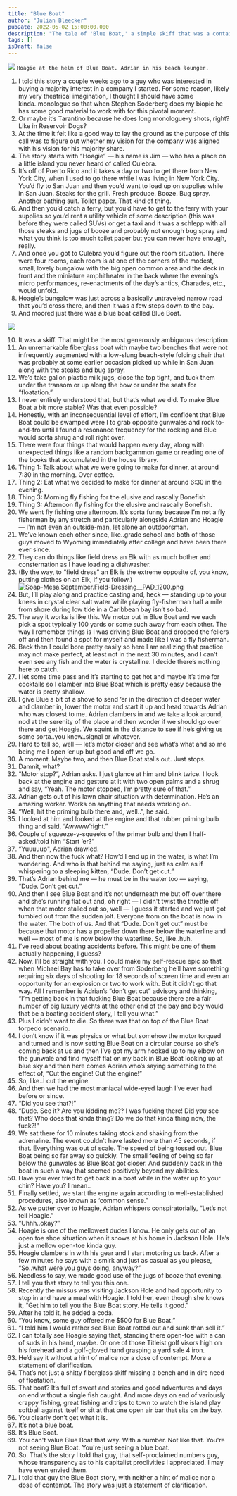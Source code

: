 ```yaml
---
title: "Blue Boat"
author: "Julian Bleecker"
pubDate: 2022-05-02 15:00:00.000
description: "The tale of 'Blue Boat,' a simple skiff that was a container of of adventures and memories, helped me think about the notion of value that has nothing to do with numbers."
tags: []
isDraft: false
---
```


![](https://buttondown-attachments.s3.amazonaws.com/images/5dfee867-17a7-4c7d-ae37-81de6d6268d1.png) 
`Hoagie at the helm of Blue Boat. Adrian in his beach lounger.`

1. I told this story a couple weeks ago to a guy who was interested in buying a majority interest in a company I started. For some reason, likely my very theatrical imagination, I thought I should have some kinda..monologue so that when Stephen Soderberg does my biopic he has some good material to work with for this pivotal moment. 
2. Or maybe it’s Tarantino because he does long monologue-y shots, right? Like in Reservoir Dogs?
3. At the time it felt like a good way to lay the ground as the purpose of this call was to figure out whether my vision for the company was aligned with his vision for his majority share.
4. The story starts with “Hoagie” — his name is Jim — who has a place on a little island you never heard of called Culebra.
5. It’s off of Puerto Rico and it takes a day or two to get there from New York City, when I used to go there while I was living in New York City. You’d fly to San Juan and then you’d want to load up on supplies while in San Juan. Steaks for the grill. Fresh produce. Booze. Bug spray. Another bathing suit. Toilet paper. That kind of thing.
6. And then you’d catch a ferry, but you’d have to get to the ferry with your supplies so you’d rent a utility vehicle of some description (this was before they were called SUVs) or get a taxi and it was a schlepp with all those steaks and jugs of booze and probably not enough bug spray and what you think is too much toilet paper but you can never have enough, really.
7. And once you got to Culebra you’d figure out the room situation. There were four rooms, each room is at one of the corners of the modest, small, lovely bungalow with the big open common area and the deck in front and the miniature amphitheater in the back where the evening’s micro performances, re-enactments of the day’s antics, Charades, etc., would unfold.
8. Hoagie’s bungalow was just across a basically untraveled narrow road that you’d cross there, and then it was a few steps down to the bay.
9. And moored just there was a blue boat called Blue Boat.

![](https://buttondown-attachments.s3.amazonaws.com/images/2096e49c-d2ab-4e93-a01c-df09bf2e6d5b.JPG)  
    
10. It was a skiff. That might be the most generously ambiguous description.
11. An unremarkable fiberglass boat with maybe two benches that were not infrequently augmented with a low-slung beach-style folding chair that was probably at some earlier occasion picked up while in San Juan along with the steaks and bug spray.
12. We’d take gallon plastic milk jugs, close the top tight, and tuck them under the transom or up along the bow or under the seats for “floatation.” 
13. I never entirely understood that, but that’s what we did. To make Blue Boat a bit more stable? Was that even possible?
14. Honestly, with an inconsequential level of effort, I’m confident that Blue Boat could be swamped were I to grab opposite gunwales and rock to-and-fro until I found a resonance frequency for the rocking and Blue would sorta shrug and roll right over.
15. There were four things that would happen every day, along with unexpected things like a random backgammon game or reading one of the books that accumulated in the house library.
16. Thing 1: Talk about what we were going to make for dinner, at around 7:30 in the morning. Over coffee.
17. Thing 2: Eat what we decided to make for dinner at around 6:30 in the evening.
18. Thing 3: Morning fly fishing for the elusive and rascally Bonefish
19. Thing 3: Afternoon fly fishing for the elusive and rascally Bonefish.
20. We went fly fishing one afternoon. It’s sorta funny because I’m not a fly fisherman by any stretch and particularly alongside Adrian and Hoagie — I'm not even an outside-man, let alone an outdoorsman.
21. We’ve known each other since, like..grade school and both of those guys moved to Wyoming immediately after college and have been there ever since.
22. They can do things like field dress an Elk with as much bother and consternation as I have loading a dishwasher.
23. (By the way, to “field dress” an Elk is the extreme opposite of, you know, putting clothes on an Elk, if you follow.)
 ![Soap-Mesa.September.Field-Dressing__PAD_1200.png](https://buttondown-attachments.s3.amazonaws.com/images/af31cdf4-b845-45ba-8379-b86106708df8.png)  
24. But, I’ll play along and practice casting and, heck — standing up to your knees in crystal clear salt water while playing fly-fisherman half a mile from shore during low tide in a Caribbean bay isn’t so bad. 
25. The way it works is like this. We motor out in Blue Boat and we each pick a spot typically 100 yards or some such away from each other. The way I remember things is I was driving Blue Boat and dropped the fellers off and then found a spot for myself and made like I was a fly fisherman.
26. Back then I could bore pretty easily so here I am realizing that practice may not make perfect, at least not in the next 30 minutes, and I can’t even see any fish and the water is crystalline. I decide there’s nothing here to catch.
27. I let some time pass and it’s starting to get hot and maybe it’s time for cocktails so I clamber into Blue Boat which is pretty easy because the water is pretty shallow.
28. I give Blue a bit of a shove to send ‘er in the direction of deeper water and clamber in, lower the motor and start it up and head towards Adrian who was closest to me. Adrian clambers in and we take a look around, nod at the serenity of the place and then wonder if we should go over there and get Hoagie. We squint in the distance to see if he’s giving us some sorta..you know..signal or whatever.
29. Hard to tell so, well — let’s motor closer and see what’s what and so me being me I open ‘er up but good and off we go.
30. A moment. Maybe two, and then Blue Boat stalls out. Just stops. 
31. Damnit, what? 
32. “Motor stop?”, Adrian asks. I just glance at him and blink twice. I look back at the engine and gesture at it with two open palms and a shrug and say, “Yeah. The motor stopped, I’m pretty sure of that.”
33. Adrian gets out of his lawn chair situation with determination. He’s an amazing worker. Works on anything that needs working on.
34. “Well, hit the priming bulb there and, well..”, he said.
35. I looked at him and looked at the engine and that rubber priming bulb thing and said, “Awwww’right.” 
36. Couple of squeeze-y-squeeks of the primer bulb and then I half-asked/told him “Start ‘er?”
37. “Yuuuuup", Adrian drawled.
38. And then now the fuck what? How’d I end up in the water, is what I’m wondering. And who is that behind me saying, just as calm as if whispering to a sleeping kitten, “Dude. Don’t get cut.”
39. That’s Adrian behind me — he must be in the water too — saying, “Dude. Don’t get cut.”
40. And then I see Blue Boat and it’s not underneath me but off over there and she’s running flat out and, oh right — I didn't twist the throttle off when that motor stalled out so, well — I guess it started and we just got tumbled out from the sudden jolt. Everyone from on the boat is now in the water. The both of us. And that “Dude. Don’t get cut” must be because that motor has a propeller down there below the waterline and well — most of me is now below the waterline. So, like..huh.
41. I’ve read about boating accidents before. This might be one of them actually happening, I guess?
42. Now, I’ll be straight with you. I could make my self-rescue epic so that when Michael Bay has to take over from Soderberg he’ll have something requiring six days of shooting for 18 seconds of screen time and even an opportunity for an explosion or two to work with. But it didn’t go that way. All I remember is Adrian’s “don’t get cut” advisory and thinking, “I’m getting back in that fucking Blue Boat because there are a fair number of big luxury yachts at the other end of the bay and boy would that be a boating accident story, I tell you what.” 
43. Plus I didn’t want to die. So there was that on top of the Blue Boat torpedo scenario.
44. I don’t know if it was physics or what but somehow the motor torqued and turned and is now setting Blue Boat on a circular course so she’s coming back at us and then I’ve got my arm hooked up to my elbow on the gunwale and find myself flat on my back in Blue Boat looking up at blue sky and then here comes Adrian who’s saying something to the effect of, “Cut the engine! Cut the engine!”
45. So, like..I cut the engine.
46. And then we had the most maniacal wide-eyed laugh I’ve ever had before or since.
47. “Did you see that?!”
48. “Dude. See it? Are you kidding me?? I was fucking there! Did *you* see that? Who does that kinda thing? Do we do that kinda thing now, the fuck?!”
49. We sat there for 10 minutes taking stock and shaking from the adrenaline. The event couldn’t have lasted more than 45 seconds, if that. Everything was out of scale. The speed of being tossed out. Blue Boat being so far away so quickly. The small feeling of being so far below the gunwales as Blue Boat got closer. And suddenly back in the boat in such a way that seemed positively beyond my abilities.
50. Have you ever tried to get back in a boat while in the water up to your chin? Have you? I mean..
51. Finally settled, we start the engine again according to well-established procedures, also known as ‘common sense.”
52. As we putter over to Hoagie, Adrian whispers conspiratorially, “Let’s not tell Hoagie.”
53. “Uhhh..okay?”
54. Hoagie is one of the mellowest dudes I know. He only gets out of an open toe shoe situation when it snows at his home in Jackson Hole. He’s just a mellow open-toe kinda guy.
55. Hoagie clambers in with his gear and I start motoring us back. After a few minutes he says with a smirk and just as casual as you please, “So..what were you guys doing, anyway?”
56. Needless to say, we made good use of the jugs of booze that evening.
57. I tell you that story to tell you this one.
58. Recently the missus was visiting Jackson Hole and had opportunity to stop in and have a meal with Hoagie. I told her, even though she knows it, “Get him to tell you the Blue Boat story. He tells it good.”
59. After he told it, he added a coda.
60. “You know, some guy offered me $500 for Blue Boat.”
61. “I told him I would rather see Blue Boat rotted out and sunk than sell it.”
62. I can totally see Hoagie saying that, standing there open-toe with a can of suds in his hand, maybe. Or one of those Titleist golf visors high on his forehead and a golf-gloved hand grasping a yard sale 4 iron. 
63. He’d say it without a hint of malice nor a dose of contempt. More a statement of clarification.
64. That’s not just a shitty fiberglass skiff missing a bench and in dire need of floatation.
64. That boat? It’s full of sweat and stories and good adventures and days on end without a single fish caught. And more days on end of variously crappy fishing, great fishing and trips to town to watch the island play softball against itself or sit at that one open air bar that sits on the bay.
65. You clearly don’t get what it is. 
66. It’s not a blue boat.
67. It’s Blue Boat.
68. You can't value Blue Boat that way. With a number. Not like that. You're not seeing Blue Boat. You're just seeing a blue boat.
68. So. That’s the story I told that guy, that self-proclaimed numbers guy, whose transparency as to his capitalist proclivities I appreciated. I may have even envied them.
70. I told that guy the Blue Boat story, with neither a hint of malice nor a dose of contempt. The story was just a statement of clarification.